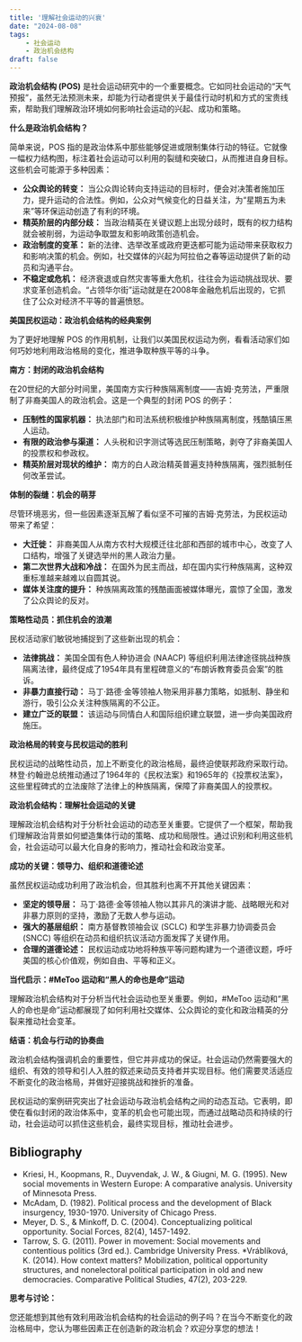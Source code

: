 ```yaml
---
title: '理解社会运动的兴衰'
date: "2024-08-08"
tags: 
    - 社会运动
    - 政治机会结构
draft: false
---
```



 
**政治机会结构 (POS)** 是社会运动研究中的一个重要概念。它如同社会运动的“天气预报”，虽然无法预测未来，却能为行动者提供关于最佳行动时机和方式的宝贵线索，帮助我们理解政治环境如何影响社会运动的兴起、成功和策略。

**什么是政治机会结构？**

简单来说，POS 指的是政治体系中那些能够促进或限制集体行动的特征。它就像一幅权力结构图，标注着社会运动可以利用的裂缝和突破口，从而推进自身目标。这些机会可能源于多种因素：

* **公众舆论的转变：** 当公众舆论转向支持运动的目标时，便会对决策者施加压力，提升运动的合法性。例如，公众对气候变化的日益关注，为“星期五为未来”等环保运动创造了有利的环境。
* **精英阶层的内部分歧：** 当政治精英在关键议题上出现分歧时，既有的权力结构就会被削弱，为运动争取盟友和影响政策创造机会。
* **政治制度的变革：**  新的法律、选举改革或政府更迭都可能为运动带来获取权力和影响决策的机会。例如，社交媒体的兴起为阿拉伯之春等运动提供了新的动员和沟通平台。
* **不稳定或危机：**  经济衰退或自然灾害等重大危机，往往会为运动挑战现状、要求变革创造机会。“占领华尔街”运动就是在2008年金融危机后出现的，它抓住了公众对经济不平等的普遍愤怒。

**美国民权运动：政治机会结构的经典案例**

为了更好地理解 POS 的作用机制，让我们以美国民权运动为例，看看活动家们如何巧妙地利用政治格局的变化，推进争取种族平等的斗争。

**南方：封闭的政治机会结构**

在20世纪的大部分时间里，美国南方实行种族隔离制度——吉姆·克劳法，严重限制了非裔美国人的政治机会。这是一个典型的封闭 POS 的例子：

* **压制性的国家机器：**  执法部门和司法系统积极维护种族隔离制度，残酷镇压黑人运动。
* **有限的政治参与渠道：**  人头税和识字测试等选民压制策略，剥夺了非裔美国人的投票权和参政权。
* **精英阶层对现状的维护：**  南方的白人政治精英普遍支持种族隔离，强烈抵制任何改革尝试。

**体制的裂缝：机会的萌芽**

尽管环境恶劣，但一些因素逐渐瓦解了看似坚不可摧的吉姆·克劳法，为民权运动带来了希望：

* **大迁徙：**  非裔美国人从南方农村大规模迁往北部和西部的城市中心，改变了人口结构，增强了关键选举州的黑人政治力量。
* **第二次世界大战和冷战：**  在国外为民主而战，却在国内实行种族隔离，这种双重标准越来越难以自圆其说。
* **媒体关注度的提升：**  种族隔离政策的残酷画面被媒体曝光，震惊了全国，激发了公众舆论的反对。

**策略性动员：抓住机会的浪潮**

民权活动家们敏锐地捕捉到了这些新出现的机会：

* **法律挑战：**  美国全国有色人种协进会 (NAACP) 等组织利用法律途径挑战种族隔离法律，最终促成了1954年具有里程碑意义的“布朗诉教育委员会案”的胜诉。
* **非暴力直接行动：**  马丁·路德·金等领袖人物采用非暴力策略，如抵制、静坐和游行，吸引公众关注种族隔离的不公正。
* **建立广泛的联盟：**  该运动与同情白人和国际组织建立联盟，进一步向美国政府施压。

**政治格局的转变与民权运动的胜利**

民权运动的战略性动员，加上不断变化的政治格局，最终迫使联邦政府采取行动。林登·约翰逊总统推动通过了1964年的《民权法案》和1965年的《投票权法案》，这些里程碑式的立法废除了法律上的种族隔离，保障了非裔美国人的投票权。

**政治机会结构：理解社会运动的关键**

理解政治机会结构对于分析社会运动的动态至关重要。它提供了一个框架，帮助我们理解政治背景如何塑造集体行动的策略、成功和局限性。通过识别和利用这些机会，社会运动可以最大化自身的影响力，推动社会和政治变革。

**成功的关键：领导力、组织和道德论述**

虽然民权运动成功利用了政治机会，但其胜利也离不开其他关键因素：

* **坚定的领导层：**  马丁·路德·金等领袖人物以其非凡的演讲才能、战略眼光和对非暴力原则的坚持，激励了无数人参与运动。
* **强大的基层组织：**  南方基督教领袖会议 (SCLC) 和学生非暴力协调委员会 (SNCC) 等组织在动员和组织抗议活动方面发挥了关键作用。
* **合理的道德论述：**  民权运动成功地将种族平等问题构建为一个道德议题，呼吁美国的核心价值观，例如自由、平等和正义。

**当代启示：#MeToo 运动和“黑人的命也是命”运动**

理解政治机会结构对于分析当代社会运动也至关重要。例如，#MeToo 运动和“黑人的命也是命”运动都展现了如何利用社交媒体、公众舆论的变化和政治精英的分裂来推动社会变革。

**结语：机会与行动的协奏曲**

政治机会结构强调机会的重要性，但它并非成功的保证。社会运动仍然需要强大的组织、有效的领导和引人入胜的叙述来动员支持者并实现目标。他们需要灵活适应不断变化的政治格局，并做好迎接挑战和挫折的准备。

民权运动的案例研究突出了社会运动与政治机会结构之间的动态互动。它表明，即使在看似封闭的政治体系中，变革的机会也可能出现，而通过战略动员和持续的行动，社会运动可以抓住这些机会，最终实现目标，推动社会进步。

## Bibliography

* Kriesi, H., Koopmans, R., Duyvendak, J. W., & Giugni, M. G. (1995). New social movements in Western Europe: A comparative analysis. University of Minnesota Press.
* McAdam, D. (1982). Political process and the development of Black insurgency, 1930-1970. University of Chicago Press.
* Meyer, D. S., & Minkoff, D. C. (2004). Conceptualizing political opportunity. Social Forces, 82(4), 1457-1492.
* Tarrow, S. G. (2011). Power in movement: Social movements and contentious politics (3rd ed.). Cambridge University Press.
*Vráblíková, K. (2014). How context matters? Mobilization, political opportunity structures, and nonelectoral political participation in old and new democracies. Comparative Political Studies, 47(2), 203-229.

**思考与讨论：**

您还能想到其他有效利用政治机会结构的社会运动的例子吗？在当今不断变化的政治格局中，您认为哪些因素正在创造新的政治机会？欢迎分享您的想法！

